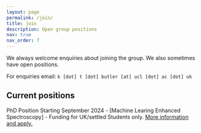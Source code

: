 ```yaml
---
layout: page
permalink: /join/
title: join
description: Open group positions
nav: true
nav_order: 7
---
```


We always welcome enquiries about joining the group. We also sometimes have open positions.

For enquiries email: `k [dot] t [dot] butler [at] ucl [dot] ac [dot] uk`

## Current positions

PhD Position Starting September 2024 - [Machine Learing Enhanced Spectroscopy] - Funding for UK/settled Students only. [More information and apply.](https://www.findaphd.com/phds/project/machine-learning-enhanced-materials-spectroscopy/?p168582)
